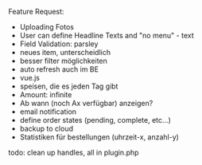 Feature Request:

- Uploading Fotos
- User can define Headline Texts and "no menu" - text
- Field Validation: parsley
- neues item, unterscheidlich
- besser filter möglichkeiten
- auto refresh auch im BE
- vue.js
- speisen, die es jeden Tag gibt
- Amount: infinite 
- Ab wann (noch Ax verfügbar) anzeigen?
- email notification
- define order states (pending, complete, etc...)
- backup to cloud
- Statistiken für bestellungen (uhrzeit-x, anzahl-y)


todo:
clean up handles, all in plugin.php
